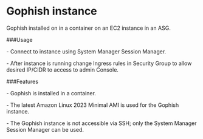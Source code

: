 # Gophish instance

Gophish installed on in a container on an EC2 instance in an ASG.

###Usage

\- Connect to instance using System Manager Session Manager.

\- After instance is running change Ingress rules in Security Group to allow desired IP/CIDR to access to admin Console.
&nbsp;
&nbsp;

###Features

\- Gophish is installed in a container.

\- The latest Amazon Linux 2023 Minimal AMI is used for the Gophish instance.

\- The Gophish instance is not accessible via SSH; only the System Manager Session Manager can be used.




